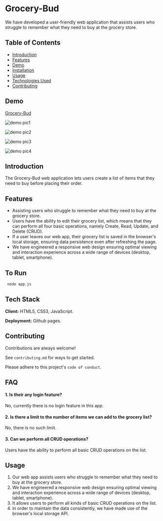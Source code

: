 
# Grocery-Bud

We have developed a user-friendly web application that assists users who struggle to remember what they need to buy at the grocery store.


## Table of Contents
- [Introduction](#introduction)
- [Features](#features)
- [Demo](#demo)
- [Installation](#installation)
- [Usage](#usage)
- [Technologies Used](#technologies-used)
- [Contributing](#contributing)

## Demo

[Grocery-Bud](https://1234amandeep.github.io/Grocery/)

![demo pic1](https://firebasestorage.googleapis.com/v0/b/omsaigroceries-app.appspot.com/o/screenshots%2FScreenshot%20from%202024-01-25%2012-52-11.png?alt=media&token=dfa9ef99-f05c-4e1f-a371-5aadf41998a9)

![demo pic2](https://firebasestorage.googleapis.com/v0/b/omsaigroceries-app.appspot.com/o/screenshots%2FScreenshot%20from%202024-01-25%2012-52-58.png?alt=media&token=af53ec84-663c-4582-9b9f-9ecf6d93e2e7)

![demo pic3](https://firebasestorage.googleapis.com/v0/b/omsaigroceries-app.appspot.com/o/screenshots%2FScreenshot%20from%202024-01-25%2012-53-28.png?alt=media&token=8810c621-a851-46bd-8fd2-265ed2cf6937)

![demo pic4](https://firebasestorage.googleapis.com/v0/b/omsaigroceries-app.appspot.com/o/screenshots%2Fgrocery-bud-mobile-screenshot%202024-01-25%20at%2012.54.30%20PM.jpeg?alt=media&token=3abd25be-54f1-4978-9227-c38044259e5e)

## Introduction

The Grocery-Bud web application lets users create a list of items that they need to buy before placing their order.

## Features

- Assisting users who struggle to remember what they need to buy at the grocery store.
- Users have the ability to edit their grocery list, which means that they can perform all four basic operations, namely Create, Read, Update, and Delete (CRUD).
- If a user leaves our web app, their grocery list is saved in the browser's local storage, ensuring data persistence even after refreshing the page.
- We have engineered a responsive web design ensuring optimal viewing and interaction experience across a wide range of devices (desktop, tablet, smartphone).



## To Run

```bash
 node app.js
```

## Tech Stack

**Client:** HTML5, CSS3, JavaScript.

**Deployment:** Github pages.



## Contributing

Contributions are always welcome!

See `contributing.md` for ways to get started.

Please adhere to this project's `code of conduct`.


## FAQ

#### 1. Is their any login feature?

No, currently there is no login feature in this app.

#### 2. Is there a limit to the number of items we can add to the grocery list?

No, there is no such limit.
 
#### 3. Can we perform all CRUD operations?

Users have the ability to perform all basic CRUD operations on the list.


## Usage

1. Our web app assists users who struggle to remember what they need to buy at the grocery store.
2. We have engineered a responsive web design ensuring optimal viewing and interaction experience across a wide range of devices (desktop, tablet, smartphone).
3. It allows users to perform all kinds of basic CRUD operations on the list.
4. In order to maintain the data consistently, we have made use of the browser's local storage API.



